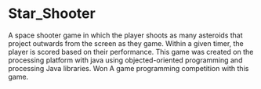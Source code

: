 # Star_Shooter
A space shooter game in which the player shoots as many asteroids that project outwards from the screen as they game. 
Within a given timer, the player is scored based on their performance. This game was created on the processing platform with java 
using objected-oriented programming and processing Java libraries. Won A game programming competition with this game.
